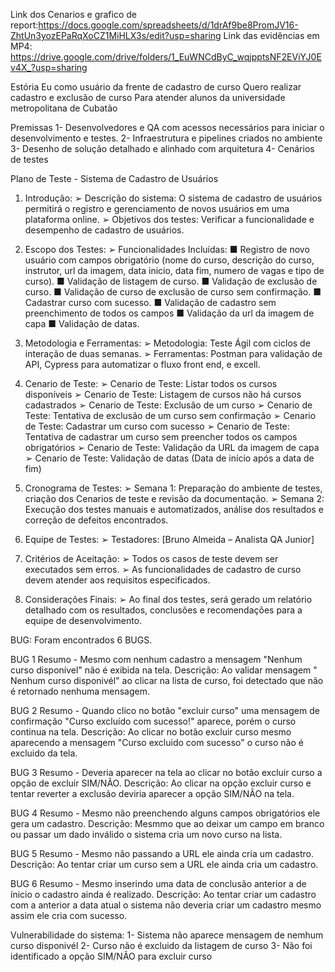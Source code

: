 Link dos Cenarios e grafico de report:https://docs.google.com/spreadsheets/d/1drAf9be8PromJV16-ZhtUn3yozEPaRqXoCZ1MiHLX3s/edit?usp=sharing
Link das evidências em MP4: https://drive.google.com/drive/folders/1_EuWNCdByC_wqjpptsNF2EViYJ0Ev4X_?usp=sharing

 Estória 
Eu como usuário da frente de cadastro de curso
Quero realizar cadastro e exclusão de curso
Para atender alunos da universidade metropolitana de Cubatão

Premissas
1-  Desenvolvedores e QA com acessos necessários para iniciar o desenvolvimento e testes.
2-  Infraestrutura e pipelines criados no ambiente
3-  Desenho de solução detalhado e alinhado com arquitetura
4-  Cenários de testes

Plano de Teste - Sistema de Cadastro de Usuários

1.  Introdução:
➢   Descrição do sistema: O sistema de cadastro de usuários permitirá o registro e gerenciamento de novos usuários em uma plataforma online.
➢   Objetivos dos testes: Verificar a funcionalidade e desempenho de cadastro de usuários.
2.  Escopo dos Testes:
➢   Funcionalidades Incluídas:
■   Registro de novo usuário com campos obrigatório (nome do curso, descrição do curso, instrutor, url da imagem, data inicio, data fim, numero de vagas e tipo de curso).
■   Validação de listagem de curso.
■   Validação de exclusão de curso.
■   Validação de curso de exclusão de curso sem confirmação.
■   Cadastrar curso com sucesso.
■   Validação de cadastro sem preenchimento de todos os campos
■   Validação da url da imagem de capa
■   Validação  de datas.
3.  Metodologia e Ferramentas:
➢   Metodologia: Teste Ágil com ciclos de interação de duas semanas.
➢   Ferramentas: Postman para validação de API, Cypress para automatizar o fluxo front end, e excell.
4.  Cenario de Teste:
➢   Cenario de Teste: Listar todos os cursos disponíveis
➢   Cenario de Teste: Listagem de cursos não há cursos cadastrados
➢   Cenario de Teste: Exclusão de um curso
➢   Cenario de Teste: Tentativa de exclusão de um curso sem confirmação
➢   Cenario de Teste: Cadastrar um curso com sucesso
➢   Cenario de Teste: Tentativa de cadastrar um curso sem preencher todos os campos obrigatórios
➢   Cenario de Teste: Validação da URL da imagem de capa
➢   Cenario de Teste: Validação de datas (Data de início após a data de fim)

5.  Cronograma de Testes:
➢   Semana 1: Preparação do ambiente de testes, criação dos Cenarios de teste e revisão da documentação.
➢   Semana 2: Execução dos testes manuais e automatizados, análise dos resultados e correção de defeitos encontrados.
6.  Equipe de Testes:
➢   Testadores: [Bruno Almeida – Analista QA Junior]
7.  Critérios de Aceitação:
➢   Todos os casos de teste devem ser executados sem erros.
➢   As funcionalidades de cadastro de curso devem atender aos requisitos especificados.
8.  Considerações Finais:
➢   Ao final dos testes, será gerado um relatório detalhado com os resultados, conclusões e recomendações para a equipe de desenvolvimento.

BUG:
Foram encontrados 6 BUGS.

BUG 1 Resumo - Mesmo com nenhum cadastro a mensagem "Nenhum curso disponível" não é  exibida na tela.
Descrição: Ao validar  mensagem " Nenhum curso disponivél" ao clicar  na lista de curso, foi detectado que  não é retornado nenhuma mensagem.

BUG 2 Resumo - Quando clico no botão "excluir curso" uma mensagem de confirmação "Curso excluído com sucesso!" aparece, porém o curso continua na tela.
Descrição: Ao clicar no botão excluir curso mesmo aparecendo a mensagem "Curso excluido com sucesso" o curso não é excluido da tela.

BUG 3 Resumo - Deveria aparecer na tela ao clicar no botão excluir curso a opção de excluir SIM/NÃO.
Descrição: Ao clicar na opção excluir curso e tentar reverter a exclusão deviria aparecer a opção SIM/NÃO na tela.

BUG 4 Resumo - Mesmo não preenchendo alguns campos obrigatórios ele gera um cadastro.
Descrição: Mesmmo que ao deixar  um campo em branco ou passar um dado inválido o sistema cria um novo curso na lista.

BUG 5 Resumo - Mesmo não passando a URL ele ainda cria um cadastro.
Descrição: Ao tentar criar um curso sem a URL ele ainda  cria um cadastro.

BUG 6 Resumo - Mesmo inserindo uma data de conclusão anterior a de ínicio o cadastro ainda é realizado.
Descrição: Ao tentar criar um cadastro com a anterior a data atual o sistema não deveria criar um cadastro mesmo assim ele cria com sucesso.

Vulnerabilidade do sistema: 
1- Sistema não aparece mensagem de nemhum curso disponivél 
2- Curso não é excluido da listagem de curso
3- Não foi identificado a opção SIM/NÃO para excluir curso

 
